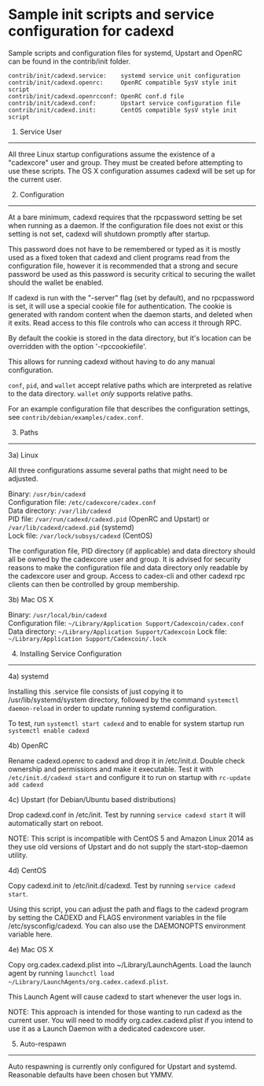 Sample init scripts and service configuration for cadexd
==========================================================

Sample scripts and configuration files for systemd, Upstart and OpenRC
can be found in the contrib/init folder.

    contrib/init/cadexd.service:    systemd service unit configuration
    contrib/init/cadexd.openrc:     OpenRC compatible SysV style init script
    contrib/init/cadexd.openrcconf: OpenRC conf.d file
    contrib/init/cadexd.conf:       Upstart service configuration file
    contrib/init/cadexd.init:       CentOS compatible SysV style init script

1. Service User
---------------------------------

All three Linux startup configurations assume the existence of a "cadexcore" user
and group.  They must be created before attempting to use these scripts.
The OS X configuration assumes cadexd will be set up for the current user.

2. Configuration
---------------------------------

At a bare minimum, cadexd requires that the rpcpassword setting be set
when running as a daemon.  If the configuration file does not exist or this
setting is not set, cadexd will shutdown promptly after startup.

This password does not have to be remembered or typed as it is mostly used
as a fixed token that cadexd and client programs read from the configuration
file, however it is recommended that a strong and secure password be used
as this password is security critical to securing the wallet should the
wallet be enabled.

If cadexd is run with the "-server" flag (set by default), and no rpcpassword is set,
it will use a special cookie file for authentication. The cookie is generated with random
content when the daemon starts, and deleted when it exits. Read access to this file
controls who can access it through RPC.

By default the cookie is stored in the data directory, but it's location can be overridden
with the option '-rpccookiefile'.

This allows for running cadexd without having to do any manual configuration.

`conf`, `pid`, and `wallet` accept relative paths which are interpreted as
relative to the data directory. `wallet` *only* supports relative paths.

For an example configuration file that describes the configuration settings,
see `contrib/debian/examples/cadex.conf`.

3. Paths
---------------------------------

3a) Linux

All three configurations assume several paths that might need to be adjusted.

Binary:              `/usr/bin/cadexd`  
Configuration file:  `/etc/cadexcore/cadex.conf`  
Data directory:      `/var/lib/cadexd`  
PID file:            `/var/run/cadexd/cadexd.pid` (OpenRC and Upstart) or `/var/lib/cadexd/cadexd.pid` (systemd)  
Lock file:           `/var/lock/subsys/cadexd` (CentOS)  

The configuration file, PID directory (if applicable) and data directory
should all be owned by the cadexcore user and group.  It is advised for security
reasons to make the configuration file and data directory only readable by the
cadexcore user and group.  Access to cadex-cli and other cadexd rpc clients
can then be controlled by group membership.

3b) Mac OS X

Binary:              `/usr/local/bin/cadexd`  
Configuration file:  `~/Library/Application Support/Cadexcoin/cadex.conf`  
Data directory:      `~/Library/Application Support/Cadexcoin`
Lock file:           `~/Library/Application Support/Cadexcoin/.lock`

4. Installing Service Configuration
-----------------------------------

4a) systemd

Installing this .service file consists of just copying it to
/usr/lib/systemd/system directory, followed by the command
`systemctl daemon-reload` in order to update running systemd configuration.

To test, run `systemctl start cadexd` and to enable for system startup run
`systemctl enable cadexd`

4b) OpenRC

Rename cadexd.openrc to cadexd and drop it in /etc/init.d.  Double
check ownership and permissions and make it executable.  Test it with
`/etc/init.d/cadexd start` and configure it to run on startup with
`rc-update add cadexd`

4c) Upstart (for Debian/Ubuntu based distributions)

Drop cadexd.conf in /etc/init.  Test by running `service cadexd start`
it will automatically start on reboot.

NOTE: This script is incompatible with CentOS 5 and Amazon Linux 2014 as they
use old versions of Upstart and do not supply the start-stop-daemon utility.

4d) CentOS

Copy cadexd.init to /etc/init.d/cadexd. Test by running `service cadexd start`.

Using this script, you can adjust the path and flags to the cadexd program by
setting the CADEXD and FLAGS environment variables in the file
/etc/sysconfig/cadexd. You can also use the DAEMONOPTS environment variable here.

4e) Mac OS X

Copy org.cadex.cadexd.plist into ~/Library/LaunchAgents. Load the launch agent by
running `launchctl load ~/Library/LaunchAgents/org.cadex.cadexd.plist`.

This Launch Agent will cause cadexd to start whenever the user logs in.

NOTE: This approach is intended for those wanting to run cadexd as the current user.
You will need to modify org.cadex.cadexd.plist if you intend to use it as a
Launch Daemon with a dedicated cadexcore user.

5. Auto-respawn
-----------------------------------

Auto respawning is currently only configured for Upstart and systemd.
Reasonable defaults have been chosen but YMMV.
